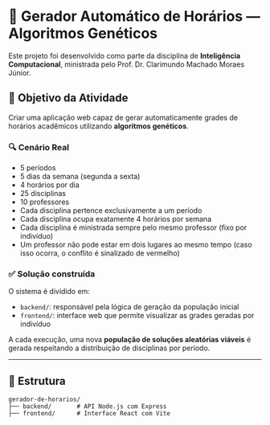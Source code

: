 # 🧠 Gerador Automático de Horários — Algoritmos Genéticos

Este projeto foi desenvolvido como parte da disciplina de **Inteligência Computacional**, ministrada pelo Prof. Dr. Clarimundo Machado Moraes Júnior.

## 🎯 Objetivo da Atividade

Criar uma aplicação web capaz de gerar automaticamente grades de horários acadêmicos utilizando **algoritmos genéticos**.

### 🔍 Cenário Real

- 5 períodos
- 5 dias da semana (segunda a sexta)
- 4 horários por dia
- 25 disciplinas
- 10 professores
- Cada disciplina pertence exclusivamente a um período
- Cada disciplina ocupa exatamente 4 horários por semana
- Cada disciplina é ministrada sempre pelo mesmo professor (fixo por indivíduo)
- Um professor não pode estar em dois lugares ao mesmo tempo (caso isso ocorra, o conflito é sinalizado de vermelho)

### ✅ Solução construída

O sistema é dividido em:

- `backend/`: responsável pela lógica de geração da população inicial
- `frontend/`: interface web que permite visualizar as grades geradas por indivíduo

A cada execução, uma nova **população de soluções aleatórias viáveis** é gerada respeitando a distribuição de disciplinas por período.

---

## 📁 Estrutura

```
gerador-de-horarios/
├── backend/       # API Node.js com Express
├── frontend/      # Interface React com Vite
```
